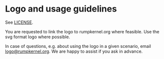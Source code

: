 Logo and usage guidelines
=========================

See [LICENSE](http://logo.rumpkernel.org/LICENSE).

You are requested to link the logo to rumpkernel.org where feasible.
Use the svg format logo where possible.

In case of questions, e.g. about using the logo in a given scenario,
email logo@rumpkernel.org.  We are happy to assist if you ask in advance.
